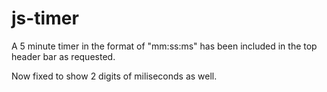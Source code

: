 # js-timer

A 5 minute timer in the format of "mm:ss:ms" has been included in the top header bar as requested.

Now fixed to show 2 digits of miliseconds as well.
